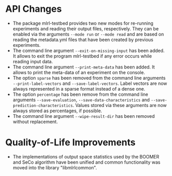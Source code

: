 # API Changes

- The package mlrl-testbed provides two new modes for re-running experiments and reading their output files, respectively. They can be enabled via the arguments `--mode run` or `--mode read` and are based on reading the metadata.yml files that have been created by previous experiments.
- The command line argument `--exit-on-missing-input` has been added. It allows to exit the program mlrl-testbed if any error occurs while reading input data.
- The command line argument `--print-meta-data` has been added. It allows to print the meta-data of an experiment on the console.
- The option `sparse` has been removed from the command line arguments `--print-label-vectors` and `--save-label-vectors`. Label vectors are now always represented in a sparse format instead of a dense one.
- The option `percentage` has been remove from the command line arguments `--save-evaluation`, `--save-data-characteristics` and `--save-prediction-characteristics`. Values stored via these arguments are now always stored as percentages, if possible.
- The command line argument `--wipe-result-dir` has been removed without replacement.

# Quality-of-Life Improvements

- The implementations of output space statistics used by the BOOMER and SeCo algorithm have been unified and common functionality was moved into the library "libmlrlcommon".
